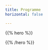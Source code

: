 ```yaml
---
title: Programme
horizontal: false

---
```



{{% hero %}}

<!--
<a class="btn primary btn-lg" href="/schedule/schedule.ics">
    <svg class="icon icon-calendar"><use xlink:href="#calendar"></use></svg> ICal
</a>
-->

<!-- TODO: filter and search -->
{{% /hero %}}
